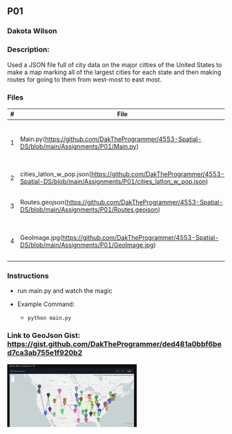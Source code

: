 ## P01
### Dakota Wilson
### Description:

Used a JSON file full of city data on the major citties of the United States to make a map marking all of the largest cities for each state and then making routes for going to them from west-most to east most.

### Files

|   #   | File                                                                                                                              | Description                                                 |
| :---: | --------------------------------------------------------------------------------------------------------------------------------- | ----------------------------------------------------------- |
|   1   | Main.py(https://github.com/DakTheProgrammer/4553-Spatial-DS/blob/main/Assignments/P01/Main.py)                                    | Main file that process all data and makes the GeoJson       |
|   2   | cities_latlon_w_pop.json(https://github.com/DakTheProgrammer/4553-Spatial-DS/blob/main/Assignments/P01/cities_latlon_w_pop.json)  | File with data on all major cities                          |
|   3   | Routes.geojson(https://github.com/DakTheProgrammer/4553-Spatial-DS/blob/main/Assignments/P01/Routes.geojson)                      | File that is used to mark the map                           |
|   4   | GeoImage.jpg(https://github.com/DakTheProgrammer/4553-Spatial-DS/blob/main/Assignments/P01/GeoImage.jpg)                          | Images of final map made from GeoJson file                  |

### Instructions

- run main.py and watch the magic

- Example Command:
    - `python main.py`

### Link to GeoJson Gist: https://gist.github.com/DakTheProgrammer/ded481a0bbf6bed7ca3ab755e1f920b2

<img src="GeoImage.jpg" width="300">